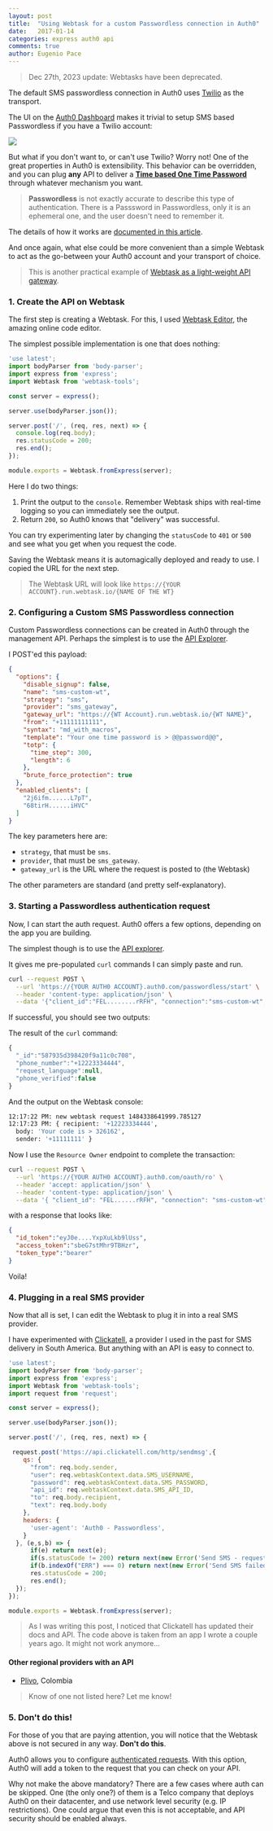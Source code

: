```yaml
---
layout: post
title:  "Using Webtask for a custom Passwordless connection in Auth0"
date:   2017-01-14
categories: express auth0 api
comments: true
author: Eugenio Pace
---
```


> Dec 27th, 2023 update: Webtasks have been deprecated.

The default SMS passwordless connection in Auth0 uses [Twilio](http://www.twilio.com) as the transport. 

The UI on the [Auth0 Dashboard](https://manage.auth0.com) makes it trivial to setup SMS based Passwordless if you have a Twilio account:

![](/media/passwordless-twilio.png)

But what if you don't want to, or can't use Twilio? Worry not! One of the great properties in Auth0 is extensibility. This behavior can be overridden, and you can plug **any** API to deliver a **[Time based One Time Password](https://en.wikipedia.org/wiki/Time-based_One-time_Password_Algorithm)** through whatever mechanism you want.

> **Passwordless** is not exactly accurate to describe this type of authentication. There is a Passsword in Passwordless, only it is an ephemeral one, and the user doesn't need to remember it.

The details of how it works are [documented in this article](https://auth0.com/docs/connections/passwordless/sms-gateway).

And once again, what else could be more convenient than a simple Webtask to act as the go-between your Auth0 account and your transport of choice.

> This is another practical example of [Webtask as a light-weight API gateway](/post/2017-01-01-Webtask-as-api-gateway.markdown). 

### 1. Create the API on Webtask

The first step is creating a Webtask. For this, I used [Webtask Editor](https://webtask.io/make), the amazing online code editor.

The simplest possible implementation is one that does nothing:

```js
'use latest';
import bodyParser from 'body-parser';
import express from 'express';
import Webtask from 'webtask-tools';

const server = express();

server.use(bodyParser.json());

server.post('/', (req, res, next) => {
  console.log(req.body);
  res.statusCode = 200;
  res.end();
});

module.exports = Webtask.fromExpress(server);
```

Here I do two things:

1. Print the output to the `console`. Remember Webtask ships with real-time logging so you can immediately see the output.
2. Return `200`, so Auth0 knows that "delivery" was successful.

You can try experimenting later by changing the `statusCode` to `401` or `500` and see what you get when you request the code.

Saving the Webtask means it is automagically deployed and ready to use. I copied the URL for the next step.

> The Webtask URL will look like `https://{YOUR ACCOUNT}.run.webtask.io/{NAME OF THE WT}`

### 2. Configuring a Custom SMS Passwordless connection

Custom Passwordless connections can be created in Auth0 through the management API. Perhaps the simplest is to use the [API Explorer](https://auth0.com/docs/api/management/v2#!/Connections/post_connections).

I POST'ed this payload: 

```json
{
  "options": {
    "disable_signup": false,
    "name": "sms-custom-wt",
    "strategy": "sms",
    "provider": "sms_gateway",
    "gateway_url": "https://{WT Account}.run.webtask.io/{WT NAME}",
    "from": "+11111111111",
    "syntax": "md_with_macros",
    "template": "Your one time password is > @@password@@",
    "totp": {
      "time_step": 300,
      "length": 6
    },
    "brute_force_protection": true
  },
  "enabled_clients": [
    "2j6ifm......L7pT",
    "68tirH......iHVC"
  ]
}   
```

The key parameters here are:

* `strategy`, that must be `sms`.
* `provider`, that must be `sms_gateway`.
* `gateway_url` is the URL where the request is posted to (the Webtask)


The other parameters are standard (and pretty self-explanatory).

### 3. Starting a Passwordless authentication request

Now, I can start the auth request. Auth0 offers a few options, depending on the app you are building. 

The simplest though is to use the [API explorer](https://auth0.com/docs/api/authentication#get-code-or-link).

It gives me pre-populated `curl` commands I can simply paste and run.

```sh
curl --request POST \
  --url 'https://{YOUR AUTH0 ACCOUNT}.auth0.com/passwordless/start' \
  --header 'content-type: application/json' \
  --data '{"client_id":"FEL........rRFH", "connection":"sms-custom-wt", "phone_number":"+12223334444", "send":"code", "authParams":{"scope": "openid","state": "YOUR_STATE"}}'

```

If successful, you should see two outputs:

The result of the `curl` command:

```js
{
  "_id":"587935d398420f9a11c0c708",
  "phone_number":"+12223334444",
  "request_language":null,
  "phone_verified":false
}
```

And the output on the Webtask console:

```sh
12:17:22 PM: new webtask request 1484338641999.785127
12:17:23 PM: { recipient: '+12223334444',
  body: 'Your code is > 326162',
  sender: '+11111111' }
```

Now I use the `Resource Owner` endpoint to complete the transaction:

```sh
curl --request POST \
  --url 'https://{YOUR AUTH0 ACCOUNT}.auth0.com/oauth/ro' \
  --header 'accept: application/json' \
  --header 'content-type: application/json' \
  --data '{ "client_id": "FEL......rRFH", "connection": "sms-custom-wt", "grant_type": "password", "username": "+12223334444", "password": "326162", "scope": "openid", "device": "My Phone" }'
```

with a response that looks like:

```json
{
  "id_token":"eyJ0e....YxpXuLkb9lUss",
  "access_token":"sbeG7stMhr9TBHzr",
  "token_type":"bearer"
}
```
Voila!

### 4. Plugging in a real SMS provider

Now that all is set, I can edit the Webtask to plug it in into a real SMS provider.

I have experimented with [Clickatell](https://www.clickatell.com), a provider I used in the past for SMS delivery in South America. But anything with an API is easy to connect to.


```js
'use latest';
import bodyParser from 'body-parser';
import express from 'express';
import Webtask from 'webtask-tools';
import request from 'request';

const server = express();

server.use(bodyParser.json());

server.post('/', (req, res, next) => {

 request.post('https://api.clickatell.com/http/sendmsg',{
    qs: {
      "from": req.body.sender,
      "user": req.webtaskContext.data.SMS_USERNAME,
      "password": req.webtaskContext.data.SMS_PASSWORD, 
      "api_id": req.webtaskContext.data.SMS_API_ID,
      "to": req.body.recipient,
      "text": req.body.body
    },
    headers: {
      'user-agent': 'Auth0 - Passwordless',
    }
  }, (e,s,b) => {
      if(e) return next(e);
      if(s.statusCode != 200) return next(new Error('Send SMS - request failed: ' + s.statusCode));
      if(b.indexOf("ERR") === 0) return next(new Error('Send SMS failed: ' + b));
      res.statusCode = 200;
      res.end();
  });
});

module.exports = Webtask.fromExpress(server);
```

> As I was writing this post, I noticed that Clickatell has updated their docs and API. The code above is taken from an app I wrote a couple years ago. It might not work anymore...

#### Other regional providers with an API

* [Plivo](https://www.plivo.com/docs/api/), Colombia

> Know of one not listed here? Let me know! 

### 5. Don't do this!

For those of you that are paying attention, you will notice that the Webtask above is not secured in any way. **Don't do this**.

Auth0 allows you to configure [authenticated requests](https://auth0.com/docs/connections/passwordless/sms-gateway#configure-an-authenticated-sms-gateway). With this option, Auth0 will add a token to the request that you can check on your API.

Why not make the above mandatory? There are a few cases where auth can be skipped. One (the only one?) of them is a Telco company that deploys Auth0 on their datacenter, and use network level security (e.g. IP restrictions). One could argue that even this is not acceptable, and API security should be enabled always.



